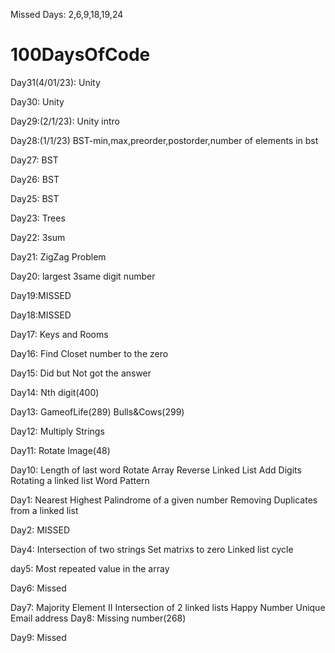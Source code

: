 Missed Days: 2,6,9,18,19,24


# 100DaysOfCode

Day31(4/01/23):
  Unity

Day30:
  Unity

Day29:(2/1/23):
  Unity intro

Day28:(1/1/23)
  BST-min,max,preorder,postorder,number of elements in bst

Day27:
  BST

Day26:
  BST

Day25:
  BST

Day23:
  Trees

Day22:
  3sum

Day21:
  ZigZag Problem

Day20:
  largest 3same digit number

Day19:MISSED 

Day18:MISSED

Day17:
  Keys and Rooms

Day16:
  Find Closet number to the zero

Day15:
  Did but Not got the answer

Day14:
  Nth digit(400)

Day13:
  GameofLife(289)
  Bulls&Cows(299)

Day12:
  Multiply Strings

Day11:
  Rotate Image(48)

Day10:
  Length of last word
  Rotate Array
  Reverse Linked List
  Add Digits
  Rotating a linked list
  Word Pattern

Day1: 
  Nearest Highest Palindrome of a given number
  Removing Duplicates from a linked list
  
Day2: MISSED

Day4:
  Intersection of two strings
  Set matrixs to zero
  Linked list cycle

day5:
  Most repeated value in the array
  
Day6: Missed
  
 Day7:
  Majority Element II
  Intersection of 2 linked lists
  Happy Number
  Unique Email address
Day8:
  Missing number(268)
  
 Day9:
  Missed
